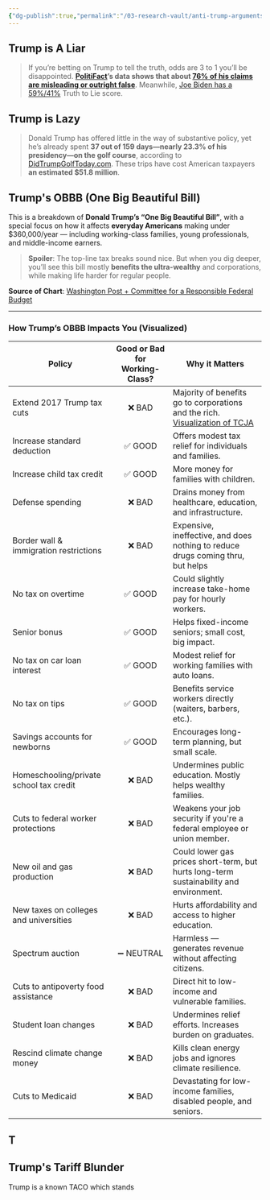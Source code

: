 ```yaml
---
{"dg-publish":true,"permalink":"/03-research-vault/anti-trump-arguments/"}
---
```


## Trump is A Liar

>If you’re betting on Trump to tell the truth, odds are 3 to 1 you’ll be disappointed. **[PolitiFact](https://www.politifact.com/)’s data shows that about [76% of his claims are misleading or outright false](https://www.politifact.com/personalities/donald-trump/)**. Meanwhile, [Joe Biden has a 59%/41%](https://www.politifact.com/personalities/joe-biden/) Truth to Lie score.

## Trump is Lazy

> Donald Trump has offered little in the way of substantive policy, yet he’s already spent **37 out of 159 days—nearly 23.3% of his presidency—on the golf course**, according to [DidTrumpGolfToday.com](https://didtrumpgolftoday.com/). These trips have cost American taxpayers **an estimated $51.8 million**.

## Trump's OBBB (One Big Beautiful Bill) 

This is a breakdown of **Donald Trump’s “One Big Beautiful Bill”**, with a special focus on how it affects **everyday Americans** making under $360,000/year — including working-class families, young professionals, and middle-income earners.

> **Spoiler**: The top-line tax breaks sound nice. But when you dig deeper, you’ll see this bill mostly **benefits the ultra-wealthy** and corporations, while making life harder for regular people.

**Source of Chart**: [Washington Post + Committee for a Responsible Federal Budget](https://archive.ph/OlYUd/)  

---

### How Trump’s OBBB Impacts You (Visualized)

| **Policy**                              | **Good or Bad for Working-Class?** | **Why it Matters**                                                                                                                                                                                                                                              |
| --------------------------------------- | :--------------------------------: | --------------------------------------------------------------------------------------------------------------------------------------------------------------------------------------------------------------------------------------------------------------- |
| Extend 2017 Trump tax cuts              |               ❌ BAD                | Majority of benefits go to corporations and the rich. [Visualization of TCJA](https://media.itep.org/cdn-cgi/image/format=webp,onerror=redirect/https://media.itep.org/Trump-Proposals-Cut-Taxes-for-Richest-5-Percent-Raise-Taxes-on-Other-Groups-768x842.png) |
| Increase standard deduction             |               ✅ GOOD               | Offers modest tax relief for individuals and families.                                                                                                                                                                                                          |
| Increase child tax credit               |               ✅ GOOD               | More money for families with children.                                                                                                                                                                                                                          |
| Defense spending                        |               ❌ BAD                | Drains money from healthcare, education, and infrastructure.                                                                                                                                                                                                    |
| Border wall & immigration restrictions  |               ❌ BAD                | Expensive, ineffective, and does nothing to reduce drugs coming thru, but helps                                                                                                                                                                                 |
| No tax on overtime                      |               ✅ GOOD               | Could slightly increase take-home pay for hourly workers.                                                                                                                                                                                                       |
| Senior bonus                            |               ✅ GOOD               | Helps fixed-income seniors; small cost, big impact.                                                                                                                                                                                                             |
| No tax on car loan interest             |               ✅ GOOD               | Modest relief for working families with auto loans.                                                                                                                                                                                                             |
| No tax on tips                          |               ✅ GOOD               | Benefits service workers directly (waiters, barbers, etc.).                                                                                                                                                                                                     |
| Savings accounts for newborns           |               ✅ GOOD               | Encourages long-term planning, but small scale.                                                                                                                                                                                                                 |
| Homeschooling/private school tax credit |               ❌ BAD                | Undermines public education. Mostly helps wealthy families.                                                                                                                                                                                                     |
| Cuts to federal worker protections      |               ❌ BAD                | Weakens your job security if you're a federal employee or union member.                                                                                                                                                                                         |
| New oil and gas production              |               ❌ BAD                | Could lower gas prices short-term, but hurts long-term sustainability and environment.                                                                                                                                                                          |
| New taxes on colleges and universities  |               ❌ BAD                | Hurts affordability and access to higher education.                                                                                                                                                                                                             |
| Spectrum auction                        |             ➖ NEUTRAL              | Harmless — generates revenue without affecting citizens.                                                                                                                                                                                                        |
| Cuts to antipoverty food assistance     |               ❌ BAD                | Direct hit to low-income and vulnerable families.                                                                                                                                                                                                               |
| Student loan changes                    |               ❌ BAD                | Undermines relief efforts. Increases burden on graduates.                                                                                                                                                                                                       |
| Rescind climate change money            |               ❌ BAD                | Kills clean energy jobs and ignores climate resilience.                                                                                                                                                                                                         |
| Cuts to Medicaid                        |               ❌ BAD                | Devastating for low-income families, disabled people, and seniors.                                                                                                                                                                                              |

## T

## Trump's Tariff Blunder
Trump is a known TACO which stands 